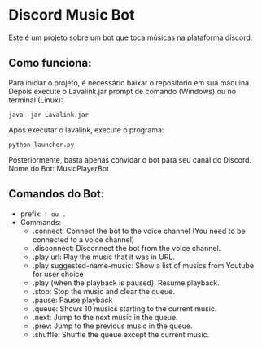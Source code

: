 # Discord Music Bot
Este é um projeto sobre um bot que toca músicas na plataforma discord.

## Como funciona:
Para iniciar o projeto, é necessário baixar o repositório em sua máquina. Depois execute o Lavalink.jar prompt de comando (Windows) ou no terminal (Linux):

```java -jar Lavalink.jar```

Após executar o lavalink, execute o programa:

```python launcher.py```

Posteriormente, basta apenas convidar o bot para seu canal do Discord.
Nome do Bot: MusicPlayerBot

## Comandos do Bot:

* prefix: ``` ! ou . ```
* Commands:
  * .connect: Connect the bot to the voice channel (You need to be connected to a voice channel)
  * .disconnect: Disconnect the bot from the voice channel.
  * .play url: Play the music that it was in URL.
  * .play suggested-name-music: Show a list of musics from Youtube for user choice
  * .play (when the playback is paused): Resume playback.
  * .stop: Stop the music and clear the queue.
  * .pause: Pause playback
  * .queue: Shows 10 musics starting to the current music.
  * .next: Jump to the next music in the queue.
  * .prev: Jump to the previous music in the queue.
  * .shuffle: Shuffle the queue except the current music.
  
